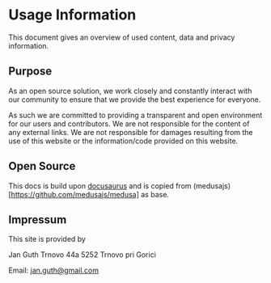 # Usage Information

<!-- vale docs.We = NO -->

<!-- vale docs.FirstPerson = NO -->

This document gives an overview of used content, data and privacy information.

## Purpose

As an open source solution, we work closely and constantly interact with our community to ensure that we provide the best experience for everyone.

As such we are committed to providing a transparent and open environment for our users and contributors. We are not responsible for the content of any external links. We are not responsible for damages resulting from the use of this website or the information/code provided on this website.


## Open Source

This docs is build upon [docusaurus](https://docusaurus.io/) and is copied from (medusajs)[https://github.com/medusajs/medusa] as base.

## Impressum

This site is provided by

Jan Guth
Trnovo 44a
5252 Trnovo pri Gorici

Email: jan.guth@gmail.com

<!-- vale docs.We = YES -->

<!-- vale docs.FirstPerson = YES -->
